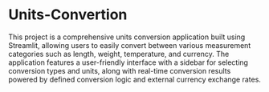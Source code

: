 # Units-Convertion

This project is a comprehensive units conversion application built using Streamlit, allowing users to easily convert between various measurement categories such as length, weight, temperature, and currency. The application features a user-friendly interface with a sidebar for selecting conversion types and units, along with real-time conversion results powered by defined conversion logic and external currency exchange rates.
